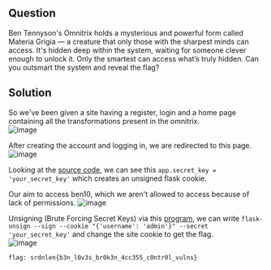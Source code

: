 ## Question 
Ben Tennyson's Omnitrix holds a mysterious and powerful form called Materia Grigia — a creature that only those with the sharpest minds can access. It's hidden deep within the system, waiting for someone clever enough to unlock it. Only the smartest can access what’s truly hidden. Can you outsmart the system and reveal the flag?

## Solution
So we've been given a site having a register, login and a home page containing all the transformations present in the omnitrix.\
![image](https://github.com/user-attachments/assets/29ec37ab-053d-43ba-be10-5de88de93b7f)

After creating the account and logging in, we are redirected to this page.\
![image](https://github.com/user-attachments/assets/3e1f6df9-7a24-4699-92c6-9767736fd005)

Looking at the [source code](https://github.com/Rishblol/CTF-Writeups/blob/main/srdnlenCTF'25/files/ben10/app.py), we can see this ```app.secret_key = 'your_secret_key'``` which creates an unsigned flask cookie.

Our aim to access ben10, which we aren't allowed to access because of lack of permissions.
![image](https://github.com/user-attachments/assets/bfe17c52-7874-4ae4-bc46-dc30b21b4413)

Unsigning (Brute Forcing Secret Keys) via this [program](https://github.com/Paradoxis/Flask-Unsign), we can write `flask-unsign --sign --cookie "{'username': 'admin'}" --secret 'your_secret_key'` and change the site cookie to get the flag.\
![image](https://github.com/user-attachments/assets/4b8ddaf4-4d00-492f-9896-a1d0661d2201)

`flag: srdnlen{b3n_l0v3s_br0k3n_4cc355_c0ntr0l_vulns}`


